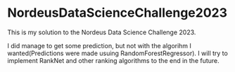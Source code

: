 # NordeusDataScienceChallenge2023

This is my solution to the Nordeus Data Science Challenge 2023.

I did manage to get some prediction, but not with the algorihm I wanted(Predictions were made usuing RandomForestRegressor). I will try to implement RankNet and other ranking algorithms to the end in the future.
